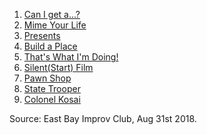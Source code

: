 1. [Can I get a...?](https://github.com/pamelafox/improvlists/wiki/Game:-Can-I-get-a...%3F-Intros)
2. [Mime Your Life](https://github.com/pamelafox/improvlists/wiki/Game:-Mime-your-Life)
2. [Presents](https://github.com/pamelafox/improvlists/wiki/Game:-Presents)
3. [Build a Place](https://github.com/pamelafox/improvlists/wiki/Game:-Build-a-Place)
4. [That's What I'm Doing!](https://github.com/pamelafox/improvlists/wiki/Game:-That's-What-I'm-Doing!)
5. [Silent(Start) Film](https://github.com/pamelafox/improvlists/wiki/Game:-Silent(Start)-Film)
6. [Pawn Shop](https://github.com/pamelafox/improvlists/wiki/Game:-Pawn-Shop)
7. [State Trooper](https://github.com/pamelafox/improvlists/wiki/Game:-State-Trooper)
8. [Colonel Kosai](https://github.com/pamelafox/improvlists/wiki/Game:-Colonel-Kosai-(Words-of-Wisdom))

Source: East Bay Improv Club, Aug 31st 2018.